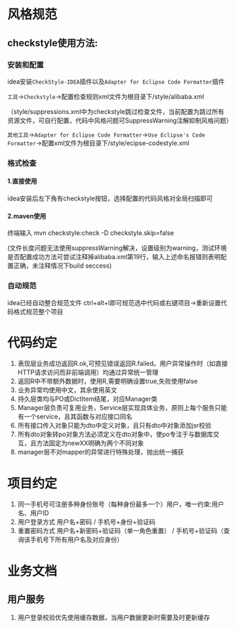 # 风格规范
## checkstyle使用方法:
### 安装和配置
idea安装`CheckStyle-IDEA`插件以及`Adapter for Eclipse Code Formatter`插件

`工具`->`Checkstyle`->配置检查规则xml文件为根目录下/style/alibaba.xml

（style/suppressions.xml中为checkstyle跳过检查文件，当前配置为跳过所有资源文件，可自行配置，代码中风格问题可SuppressWarning注解抑制风格问题）

`其他工具`->`Adapter for Eclipse Code Formatter`->`Use Eclipse's Code Formatter`->配置xml文件为根目录下/style/ecipse-codestyle.xml

### 格式检查

#### 1.直接使用
idea安装后左下角有checkstyle按钮，选择配置的代码风格对全局扫描即可

#### 2.maven使用
终端输入 mvn checkstyle:check -D checkstyle.skip=false

(文件长度问题无法使用suppressWarning解决，设置级别为warning，测试环境是否配置成功方法可尝试注释掉alibaba.xml第19行，输入上述命名报错则表明配置正确，未注释情况下build seccess)

### 自动规范
idea已经自动整合规范文件 ctrl+alt+l即可规范选中代码或右键项目->重新设置代码格式规范整个项目

# 代码约定
1. 表现层业务成功返回R.ok,可预见错误返回R.failed。用户异常操作时（如直接HTTP请求访问而非前端调用）均通过异常统一管理
2. 返回R中不带额外数据时，使用R<Boolean>,需要明确设置true,失败使用false
3. 业务异常均使用中文，其余使用英文
4. 持久层类均与PO或DictItem结尾，对应Manager类
5. Manager层负责可复用业务，Service层实现具体业务，原则上每个服务只能有一个service，且其函数与对应接口同名
6. 所有接口传入对象只能为dto中定义对象，且只有dto中对象添加jsr校验
7. 所有dto对象转po对象方法必须定义在dto对象中，使po专注于与数据库交互，且方法固定为newXX明确为两个不同对象
8. manager层不对mapper的异常进行特殊处理，抛出统一捕获

# 项目约定
1. 同一手机号可注册多种身份账号（每种身份最多一个）用户，唯一约束:用户名、用户ID
2. 用户登录方式 用户名+密码 / 手机号+身份+验证码
3. 重置密码方式 用户名+新密码+验证码（单一角色重置） / 手机号+验证码（查询该手机号下所有用户名及对应身份）

# 业务文档
## 用户服务
1. 用户登录校验优先使用缓存数据，当用户数据更新时需要及时更新缓存

